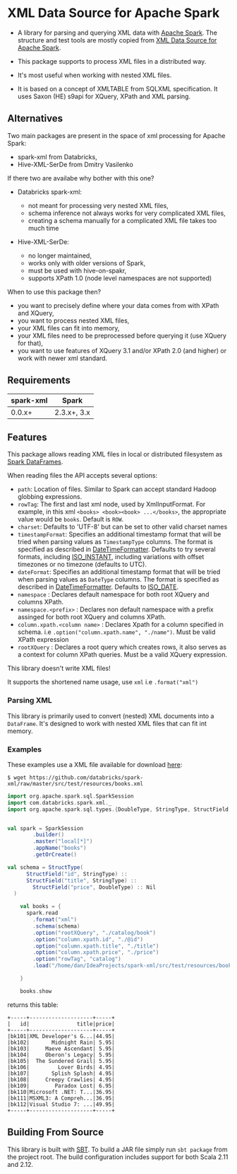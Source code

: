 # XML Data Source for Apache Spark

- A library for parsing and querying XML data with [Apache Spark](https://spark.apache.org).
The structure and test tools are mostly copied from [XML Data Source for Apache Spark](https://github.com/databricks/spark-xml).

- This package supports to process XML files in a distributed way.

- It's most useful when working with nested XML files. 

- It is based on a concept of XMLTABLE from SQLXML specification. It uses Saxon (HE) s9api for XQuery, XPath and XML parsing.

## Alternatives

Two main packages are present in the space of xml processing for Apache Spark: 
- spark-xml from Databricks,
- Hive-XML-SerDe from Dmitry Vasilenko

If there two are availabe why bother with this one?
- Databricks spark-xml:
  - not meant for processing very nested XML files,
  - schema inference not always works for very complicated XML files,
  - creating a schema manually for a complicated XML file takes too much time
  
- Hive-XML-SerDe: 
  - no longer maintained,
  - works only with older versions of Spark,
  - must be used with hive-on-spakr,
  - supports XPath 1.0 (node level namespaces are not supported)

When to use this package then?
  - you want to precisely define where your data comes from with XPath and XQuery,
  - you want to process nested XML files,
  - your XML files can fit into memory,
  - your XML files need to be preprocessed before querying it (use XQuery for that),
  - you want to use features of XQuery 3.1 and/or XPath 2.0 (and higher) or work with newer xml standard.  


## Requirements

| spark-xml | Spark         |
| --------- | ------------- |
| 0.0.x+    | 2.3.x+, 3.x   |

## Features

This package allows reading XML files in local or distributed filesystem as [Spark DataFrames](https://spark.apache.org/docs/latest/sql-programming-guide.html).

When reading files the API accepts several options:

* `path`: Location of files. Similar to Spark can accept standard Hadoop globbing expressions.
* `rowTag`: The first and last xml node, used by XmlInputFormat. For example, in this xml `<books> <book><book> ...</books>`, the appropriate value would be `books`. Default is `ROW`.
* `charset`: Defaults to 'UTF-8' but can be set to other valid charset names
* `timestampFormat`: Specifies an additional timestamp format that will be tried when parsing values as `TimestampType` 
columns. The format is specified as described in [DateTimeFormatter](https://docs.oracle.com/javase/8/docs/api/java/time/format/DateTimeFormatter.html).
Defaults to try several formats, including [ISO_INSTANT](https://docs.oracle.com/javase/8/docs/api/java/time/format/DateTimeFormatter.html#ISO_INSTANT),
including variations with offset timezones or no timezone (defaults to UTC).  
* `dateFormat`: Specifies an additional timestamp format that will be tried when parsing values as `DateType` 
columns. The format is specified as described in [DateTimeFormatter](https://docs.oracle.com/javase/8/docs/api/java/time/format/DateTimeFormatter.html).
Defaults to [ISO_DATE](https://docs.oracle.com/javase/8/docs/api/java/time/format/DateTimeFormatter.html#ISO_DATE). 
* `namespace` : Declares default namespace for both root XQuery and columns XPath.
* `namespace.<prefix>` : Declares non default namespace with a prefix assinged for both root XQuery and columns XPath.
* `column.xpath.<column name>` : Declares Xpath for a column specified in schema. i.e `.option("column.xpath.name", "./name")`. 
  Must be valid XPath expression
* `rootXQuery` : Declares a root query which creates rows, it also serves as a context for column XPath queries. Must be a valid XQuery expression. 


This library doesn't write XML files!

It supports the shortened name usage, use `xml` i.e `.format("xml")`


### Parsing XML

This library is primarily used to convert (nested) XML documents into a `DataFrame`. 
It's designed to work with nested XML files that can fit int memory.


### Examples

These examples use a XML file available for download [here](https://github.com/databricks/spark-xml/raw/master/src/test/resources/books.xml):

```
$ wget https://github.com/databricks/spark-xml/raw/master/src/test/resources/books.xml
```

```scala
import org.apache.spark.sql.SparkSession
import com.databricks.spark.xml._
import org.apache.spark.sql.types.{DoubleType, StringType, StructField, StructType}


val spark = SparkSession
        .builder()
        .master("local[*]")
        .appName("books")
        .getOrCreate()

val schema = StructType(
      StructField("id", StringType) ::
      StructField("title", StringType) ::
        StructField("price", DoubleType) :: Nil
  )

    val books = {
      spark.read
        .format("xml")
        .schema(schema)
        .option("rootXQuery", "./catalog/book")
        .option("column.xpath.id", "./@id")
        .option("column.xpath.title", "./title")
        .option("column.xpath.price", "./price")
        .option("rowTag", "catalog")
        .load("/home/dan/IdeaProjects/spark-xml/src/test/resources/books.xml")

    }

    books.show
```
returns this table:
```
+-----+--------------------+-----+
|   id|               title|price|
+-----+--------------------+-----+
|bk101|XML Developer's G...|44.95|
|bk102|       Midnight Rain| 5.95|
|bk103|     Maeve Ascendant| 5.95|
|bk104|     Oberon's Legacy| 5.95|
|bk105|  The Sundered Grail| 5.95|
|bk106|         Lover Birds| 4.95|
|bk107|       Splish Splash| 4.95|
|bk108|     Creepy Crawlies| 4.95|
|bk109|        Paradox Lost| 6.95|
|bk110|Microsoft .NET: T...|36.95|
|bk111|MSXML3: A Compreh...|36.95|
|bk112|Visual Studio 7: ...|49.95|
+-----+--------------------+-----+
```

## Building From Source

This library is built with [SBT](https://www.scala-sbt.org/). To build a JAR file simply run `sbt package` from the project root. The build configuration includes support for both Scala 2.11 and 2.12.

